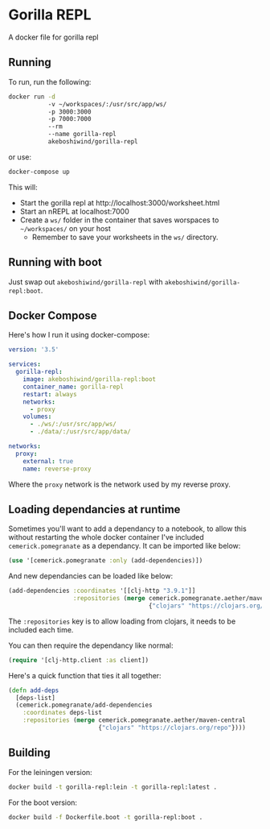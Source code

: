 # Gorilla REPL

A docker file for gorilla repl

## Running

To run, run the following:

```bash
docker run -d
           -v ~/workspaces/:/usr/src/app/ws/
           -p 3000:3000
           -p 7000:7000
           --rm
           --name gorilla-repl
           akeboshiwind/gorilla-repl
```

or use:

```bash
docker-compose up
```

This will:
- Start the gorilla repl at http://localhost:3000/worksheet.html
- Start an nREPL at localhost:7000
- Create a `ws/` folder in the container that saves worspaces to `~/workspaces/` on your host
  - Remember to save your worksheets in the `ws/` directory.

## Running with boot

Just swap out `akeboshiwind/gorilla-repl` with `akeboshiwind/gorilla-repl:boot`.

## Docker Compose

Here's how I run it using docker-compose:

```yaml
version: '3.5'

services:
  gorilla-repl:
    image: akeboshiwind/gorilla-repl:boot
    container_name: gorilla-repl
    restart: always
    networks:
      - proxy
    volumes:
      - ./ws/:/usr/src/app/ws/
      - ./data/:/usr/src/app/data/

networks:
  proxy:
    external: true
    name: reverse-proxy
```

Where the `proxy` network is the network used by my reverse proxy.

## Loading dependancies at runtime

Sometimes you'll want to add a dependancy to a notebook, to allow this without restarting the whole docker container I've included `cemerick.pomegranate` as a dependancy. It can be imported like below:

```clojure
(use '[cemerick.pomegranate :only (add-dependencies)])
```

And new dependancies can be loaded like below:

```clojure
(add-dependencies :coordinates '[[clj-http "3.9.1"]]
                  :repositories (merge cemerick.pomegranate.aether/maven-central
                                       {"clojars" "https://clojars.org/repo"}))
```

The `:repositories` key is to allow loading from clojars, it needs to be included each time.

You can then require the dependancy like normal:

```clojure
(require '[clj-http.client :as client])
```

Here's a quick function that ties it all together:

```clojure
(defn add-deps
  [deps-list]
  (cemerick.pomegranate/add-dependencies
    :coordinates deps-list
    :repositories (merge cemerick.pomegranate.aether/maven-central
                         {"clojars" "https://clojars.org/repo"})))
```

## Building

For the leiningen version:

```bash
docker build -t gorilla-repl:lein -t gorilla-repl:latest .
```

For the boot version:

```bash
docker build -f Dockerfile.boot -t gorilla-repl:boot .
```
